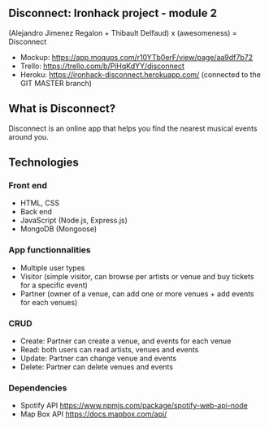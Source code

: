 ## Disconnect: Ironhack project - module 2

(Alejandro Jimenez Regalon + Thibault Delfaud) x (awesomeness) = Disconnect

- Mockup: https://app.moqups.com/r10YTb0erF/view/page/aa9df7b72
- Trello: https://trello.com/b/PiHqKdYY/disconnect
- Heroku: https://ironhack-disconnect.herokuapp.com/ (connected to the GIT MASTER branch)

## What is Disconnect?
Disconnect is an online app that helps you find the nearest musical events around you.

## Technologies
### Front end
- HTML, CSS
- Back end
- JavaScript (Node.js, Express.js)
- MongoDB (Mongoose)

### App functionnalities
- Multiple user types
- Visitor (simple visitor, can browse per artists or venue and buy tickets for a specific event)
- Partner (owner of a venue, can add one or more venues + add events for each venues)

### CRUD
- Create: Partner can create a venue, and events for each venue
- Read: both users can read artists, venues and events
- Update: Partner can change venue and events
- Delete: Partner can delete venues and events

### Dependencies
- Spotify API https://www.npmjs.com/package/spotify-web-api-node
- Map Box API https://docs.mapbox.com/api/
